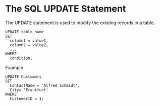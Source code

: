 # The SQL UPDATE Statement

The UPDATE statement is used to modify the existing records in a table.

```
UPDATE table_name
SET
  column1 = value1,
  column2 = value2,
  ...
WHERE
  condition;
```

Example

```
UPDATE Customers
SET
  ContactName = 'Alfred Schmidt',
  City= 'Frankfurt'
WHERE
  CustomerID = 1;
```
